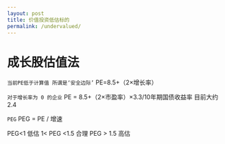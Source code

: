 ```yaml
---
layout: post
title: 价值投资低估标的
permalink: /undervalued/
---
```


# 成长股估值法
`当前PE低于计算值 所谓是‘安全边际’`
PE=8.5+（2×增长率）

`对于增长率为 0 的企业`
PE = 8.5+（2×市盈率）×3.3/10年期国债收益率  目前大约 2.4

`PEG`
PEG = PE / 增速

PEG<1 低估
1< PEG <1.5  合理
PEG > 1.5  高估